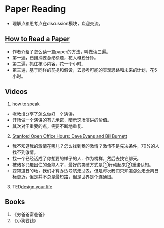 #  Paper Reading
- 理解点和思考点在discussion模块，欢迎交流。
## [How to Read a Paper](https://web.stanford.edu/class/ee384m/Handouts/HowtoReadPaper.pdf)
- 作者介绍了怎么读一篇paper的方法，叫做读三遍。
- 第一遍，扫描摘要总结标题，花大概五分钟。
- 第二遍，抓住核心内容，花一个小时。
- 第三遍，基于同样的前提和假设，去思考可能的实现思路和未来的计划，花5小时。
## Videos
1. [how to speak](https://www.youtube.com/watch?v=Unzc731iCUY)
- 老教授分享了怎么做好一个演讲。
- 开场做一个演讲的有力承诺，暗示这场演讲的价值。
- 其次对于重要的点，需要不断地重复。
2. [Stanford Open Office Hours: Dave Evans and Bill Burnett](https://www.youtube.com/watch?v=YKEq5iEmMSo&t=172s)
- 我不知道我的激情在哪儿？怎么找到我的激情？激情不是先决条件，70%的人找不到激情。
- 找一个已经活成了你想要的样子的人，作为榜样，然后去找它聊天。
- 被诸多兴趣困住的全能人才，最好的突破方式是①行动起来②重建认知。
- 要知道目的地，我们才有办法导航走过去，但是每次我们只知道怎么走会离目标更近，但是并不总是最短路，但是世界是个连通图。
3. TED[design your life](https://www.bilibili.com/video/BV1jL411H7gW/?spm_id_from=333.788.recommend_more_video.-1&vd_source=e9f1ced96b267a4bc02ec41ca31d850a)
## Books
1. 《穷爸爸富爸爸》
2. 《小狗钱钱》
